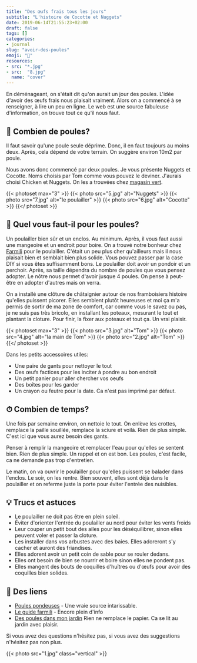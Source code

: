 ```yaml
---
title: "Des œufs frais tous les jours"
subtitle: "L'histoire de Cocotte et Nuggets"
date: 2019-06-14T21:55:23+02:00
draft: false
tags: []
categories:
- journal
slug: "avoir-des-poules"
emoji: "🐓"
resources:
- src: "*.jpg"
- src:  "8.jpg"
  name: "cover"
---
```


En déménageant, on s'était dit qu'on aurait un jour des poules. L'idée d'avoir des œufs frais nous plaisait vraiment. Alors on a commencé à se renseigner, à lire un peu en ligne. Le web est une source fabuleuse d'information, on trouve tout ce qu'il nous faut. 

## 🐔 Combien de poules?

Il faut savoir qu'une poule seule déprime. Donc, il en faut toujours au moins deux. Après, cela dépend de votre terrain. On suggère environ 10m2 par poule.

Nous avons donc commencé par deux poules. Je vous présente Nuggets et Cocotte. Noms choisis par Tom comme vous pouvez le deviner. J'aurais choisi Chicken et Nuggets. On les a trouvées chez [magasin vert](https://www.magasin-point-vert.fr/conseils/tout-savoir-sur-poules). 

{{< photoset max="3" >}}
  {{< photo src="5.jpg" alt="Nuggets" >}}
  {{< photo src="7.jpg" alt="le poulailler" >}}
  {{< photo src="6.jpg" alt="Cocotte" >}}
{{</ photoset >}}


## 📝 Quel vous faut-il pour les poules?

Un poulailler bien sûr et un enclos. Au minimum. Après, il vous faut aussi une mangeoire et un endroit pour boire. On a trouvé notre bonheur chez [Farmili](https://www.farmili.com) pour le poulailler. C'était un peu plus cher qu'ailleurs mais il nous plaisait bien et semblait bien plus solide. Vous pouvez passer par la case DIY si vous êtes suffisamment bons. Le poulailler doit avoir un pondoir et un perchoir. Après, sa taille dépendra du nombre de poules que vous pensez adopter. Le nôtre nous permet d'avoir jusque 4 poules. On pense à peut-être en adopter d'autres mais on verra. 

On a installé une clôture de châtaignier autour de nos framboisiers histoire qu'elles puissent picorer. Elles semblent plutôt heureuses et moi ça m'a permis de sortir de ma zone de comfort, car comme vous le savez ou pas, je ne suis pas très bricolo, en installant les poteaux, mesurant le tout et plantant la cloture. Pour finir, la fixer aux poteaux et tout ça. Un vrai plaisir.

{{< photoset max="3" >}}
  {{< photo src="3.jpg" alt="Tom" >}}
  {{< photo src="4.jpg" alt="la main de Tom" >}}
  {{< photo src="2.jpg" alt="Tom" >}}
{{</ photoset >}}


Dans les petits accessoires utiles: 
- Une paire de gants pour nettoyer le tout
- Des œufs factices pour les inciter à pondre au bon endroit
- Un petit panier pour aller chercher vos oeufs
- Des boîtes pour les garder
- Un crayon ou feutre pour la date. Ca n'est pas imprimé par défaut. 

## ⏱ Combien de temps?

Une fois par semaine environ, on nettoie le tout. On enlève les crottes, remplace la paille souillée, remplace la sciure et voilà. Rien de plus simple. C'est ici que vous aurez besoin des gants. 

Penser à remplir la mangeoire et remplacer l'eau pour qu'elles se sentent bien. Rien de plus simple. Un rappel et on est bon. Les poules, c'est facile, ca ne demande pas trop d'entretien.

Le matin, on va ouvrir le poulailler pour qu'elles puissent se balader dans l'enclos. Le soir, on les rentre. Bien souvent, elles sont déjà dans le poulailler et on referme juste la porte pour éviter l'entrée des nuisibles. 

## 💡 Trucs et astuces

- Le poulailler ne doit pas être en plein soleil. 
- Éviter d'orienter l'entrée du poulailler au nord pour éviter les vents froids
- Leur couper un petit bout des ailes pour les déséquilibrer, sinon elles peuvent voler et passer la cloture. 
- Les installer dans vos arbustes avec des baies. Elles adoreront s'y cacher et auront des friandises.
- Elles adorent avoir un petit coin de sable pour se rouler dedans. 
- Elles ont besoin de bien se nourrir et boire sinon elles ne pondent pas.
- Elles mangent des bouts de coquilles d'huîtres ou d'œufs pour avoir des coquilles bien solides.

## 🔗 Des liens
- [Poules pondeuses](http://poulespondeuses.com/elevage-poules-pondeuses/) - Une vraie source intarissable.
- [Le guide farmili](https://www.farmili.com/content/8-introduction-a-l-elevage-de-la-poule) - Encore plein d'info
- [Des poules dans mon jardin](https://amzn.to/2F9TLFs) Rien ne remplace le papier. Ca se lit au jardin avec plaisir. 

Si vous avez des questions n'hésitez pas, si vous avez des suggestions n'hésitez pas non plus. 

{{< photo src="1.jpg" class="vertical" >}}